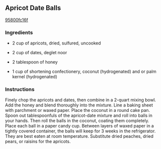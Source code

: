 ## Apricot Date Balls

[95800fc16f](http://www.epicurious.com/recipes/food/views/apricot-date-balls-393541)

### Ingredients

 - 2 cup of apricots, dried, sulfured, uncooked

 - 2 cup of dates, deglet noor

 - 2 tablespoon of honey

 - 1 cup of shortening confectionery, coconut (hydrogenated) and or palm kernel (hydrogenated)

### Instructions

Finely chop the apricots and dates, then combine in a 2-quart mixing bowl. Add the honey and blend thoroughly into the mixture. Line a baking sheet with parchment or waxed paper. Place the coconut in a round cake pan. Spoon out tablespoonfuls of the apricot-date mixture and roll into balls in your hands. Then roll the balls in the coconut, coating them completely. Place each ball in a paper candy cup. Between layers of waxed paper in a tightly covered container, the balls will keep for 3 weeks in the refrigerator. They are best eaten at room temperature. Substitute dried peaches, dried pears, or raisins for the apricots.